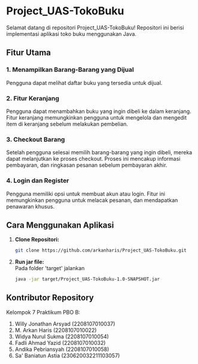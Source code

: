 # Project_UAS-TokoBuku

Selamat datang di repositori Project_UAS-TokoBuku! Repositori ini berisi implementasi aplikasi toko buku menggunakan Java.

## Fitur Utama

### 1. Menampilkan Barang-Barang yang Dijual
Pengguna dapat melihat daftar buku yang tersedia untuk dijual.

### 2. Fitur Keranjang
Pengguna dapat menambahkan buku yang ingin dibeli ke dalam keranjang. Fitur keranjang memungkinkan pengguna untuk mengelola dan mengedit item di keranjang sebelum melakukan pembelian.

### 3. Checkout Barang
Setelah pengguna selesai memilih barang-barang yang ingin dibeli, mereka dapat melanjutkan ke proses checkout. Proses ini mencakup informasi pembayaran, dan ringkasan pesanan sebelum pembayaran akhir.

### 4. Login dan Register
Pengguna memiliki opsi untuk membuat akun atau login. Fitur ini memungkinkan pengguna untuk melacak pesanan, dan mendapatkan penawaran khusus.

## Cara Menggunakan Aplikasi

1. **Clone Repositori:**
   ```bash
   git clone https://github.com/arkanharis/Project_UAS-TokoBuku.git
2. **Run jar file:**  
   Pada folder 'target' jalankan
   ```bash
   java -jar target/Project_UAS-TokoBuku-1.0-SNAPSHOT.jar 
   
## Kontributor Repository  
   Kelompok 7 Praktikum PBO B:
1. Willy Jonathan Arsyad (2208107010037)
2. M. Arkan Haris (2208107010022)
3. Widya Nurul Sukma (2208107010054)
4. Fadli Ahmad Yazid (2208107010032)
5. Andika Pebriansyah (2208107010058)
6. Sa' Baniatun Astia (230620032211103057)
